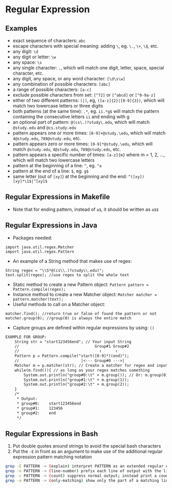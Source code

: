 # Regular Expression
## Examples
* exact sequence of characters: `abc`
* escape characters with special meaning: adding `\`, eg. `\.`, `\+`, `\$`, etc.
* any digit: `\d`
* any digit or letter: `\w`
* any space: `\s`
* any single character: `.`, which will match one digit, letter, space, special character, etc.
* any digit, any space, or any word character: `[\d\s\w]`
* any combination of possible characters: `[abc]`
* a range of possible characters: `[a-c]`
* exclude possible characters from set: `[^72]` or `[^abcd]` or `[^0-9a-z]`
* either of two different patterns: `(|)`, eg, `([a-z]{2}|[0-9]{3})`, which will match two lowercase letters or three digits
* both patterns (at the same time): `.*`, eg. `ii.*g$` will match the pattern containing the consecutive letters `ii` and ending with g
* an optional part of pattern: `@(cs\.)?study\.edu`, which will match `@study.edu` and `@cs.study.edu`
* pattern appears one or more times: `[0-9]+@study.\edu`, which will match `4@study.edu`, `789@study.edu`, etc.
* pattern appears zero or more times: `[0-9]*@study.\edu`, which will match `@study.edu`, `4@study.edu`, `789@study.edu`, etc.
* pattern appears a specific number of times: `[a-z]{m}` where m = 1, 2, ..., which will match two lowercase letters
* pattern at the beginning of a line: `^`, eg. `^a`
* pattern at the end of a line: `$`, eg. `g$`
* same letter (out of `[xy]`) at the beginning and the end: `^([xy])[xy]*\1$|^[xy]$`

## Regular Expressions in Makefile
* Note that for ending pattern, instead of `a$`, it should be written as `a$$`

## Regular Expressions in Java
* Packages needed:
```
import java.util.regex.Matcher
import java.util.regex.Pattern
```
* An example of a String method that makes use of regex:
```
String regex = "\\S*@(cs\\.)?study\\.edu)";
text.split(regex); //use regex to split the whole text
```
* Static method to create a new Pattern object: `Pattern pattern = Pattern.compile(regex);`
* Instance method to create a new Matcher object: `Matcher matcher = pattern.matcher(text);`
* Useful methods to call on a Matcher object:
```
matcher.find(); //return true or false of found the pattern or not
matcher.group(0); //group(0) is always the entire match
```
* Capture groups are defined within regular expressions by using: `()`
```txt
EXAMPLE FOR GROUP:
    String str = "start123456end"; // Your input String
    //                                 Group#1 Group#2
    //                                   ↑      ↑  
    Pattern p = Pattern.compile("start([0-9]*)(end)");
    //                           |<--- Group#0 --->|
    Matcher m = p.matcher(str); // Create a matcher for regex and input
    while(m.find()){ // as long as your regex matches something
        System.out.println("group#0:\t" + m.group()); // Or: m.group(0)
        System.out.println("group#1:\t" + m.group(1));
        System.out.println("group#2:\t" + m.group(2));
    }
    /*
     * Output:
     * group#0:    start123456end
     * group#1:    123456
     * group#2:    end
     */
```

## Regular Expressions in Bash
1. Put double quotes around strings to avoid the special bash characters
2. Put the `-E` in front as an argument to make use of the additional regular expression pattern matching notation
```bash
grep -E PATTERN -> (explain) interpret PATTERN as an extended regular expression
grep -n PATTERN -> (line-number) prefix each line of output with the line number within its input file
grep -c PATTERN -> (count) suppress normal output; instead print a count of matching lines for each input file
grep -o PATTERN -> (only-matching) show only the part of a matching line that matches PATTERN
```
